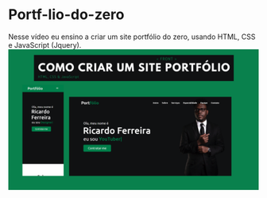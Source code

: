 # Portf-lio-do-zero
Nesse vídeo eu ensino a criar um site portfólio do zero, usando HTML, CSS e JavaScript (Jquery).
![](image/Capa.png)
